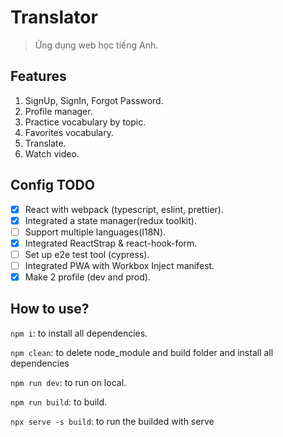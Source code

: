 # Translator

> Ứng dụng web học tiếng Anh.

## Features

1. SignUp, SignIn, Forgot Password.
2. Profile manager.
3. Practice vocabulary by topic.
4. Favorites vocabulary.
5. Translate.
6. Watch video.

## Config TODO

- [x] React with webpack (typescript, eslint, prettier).
- [x] Integrated a state manager(redux toolkit).
- [ ] Support multiple languages(I18N).
- [x] Integrated ReactStrap & react-hook-form.
- [ ] Set up e2e test tool (cypress).
- [ ] Integrated PWA with Workbox Inject manifest.
- [x] Make 2 profile (dev and prod).

## How to use?

`npm i`: to install all dependencies.

`npm clean`: to delete node_module and build folder and install all dependencies

`npm run dev`: to run on local.

`npm run build`: to build.

`npx serve -s build`: to run the builded with serve

